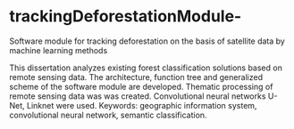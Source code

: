 # trackingDeforestationModule-
Software module for tracking deforestation on the basis of satellite data by machine learning methods

This dissertation analyzes existing forest classification solutions based on remote sensing data. The architecture, function tree and generalized scheme of the software module are developed. Thematic processing of remote sensing data was was created. Convolutional neural networks U-Net, Linknet were used.
Keywords: geographic information system, convolutional neural network, semantic classification.

